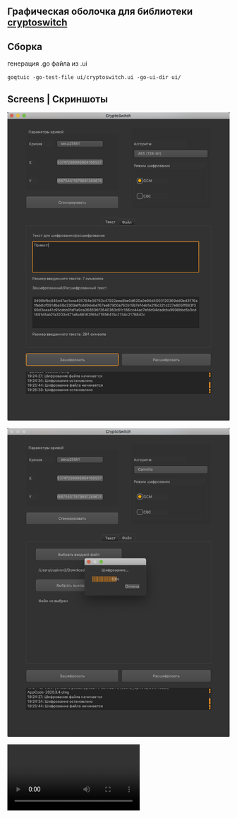 ## Графическая оболочка для библиотеки [cryptoswitch](https://github.com/elizarpif/diploma-elliptic)


## Сборка

генерация .go файла из .ui
```shell script
goqtuic -go-test-file ui/cryptoswitch.ui -go-ui-dir ui/
```

## Screens | Скриншоты

![Шифрование текста](https://github.com/elizarpif/cryptoswitch-ui/blob/develop/assets/11.png)

![Шифрование файла](https://github.com/elizarpif/cryptoswitch-ui/blob/develop/assets/22.png)

![Образец работы программы (видео)](https://github.com/elizarpif/cryptoswitch-ui/blob/develop/assets/record.mov)
